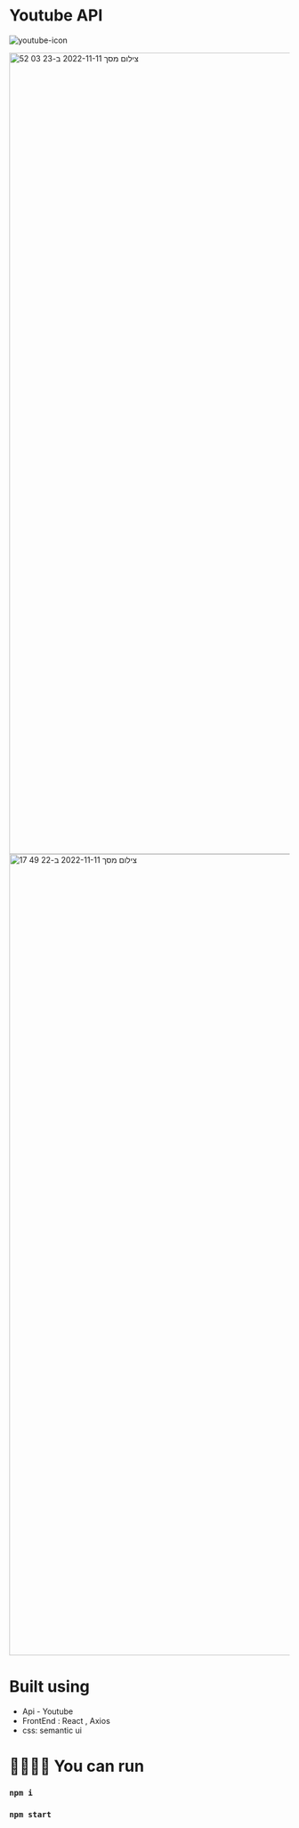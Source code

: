 # Youtube API

![youtube-icon](https://user-images.githubusercontent.com/109951474/201393816-e55d4ef1-49b9-485b-ae07-b9043ee0205e.png)

<img width="1440" alt="צילום מסך 2022-11-11 ב-23 03 52" src="https://user-images.githubusercontent.com/109951474/201393856-fd4fe241-aaa4-40cd-a75b-eb7376a5a114.png">

<img width="1440" alt="צילום מסך 2022-11-11 ב-22 49 17" src="https://user-images.githubusercontent.com/109951474/201393884-562147da-ead2-4a54-bcf9-f7e05fe249b6.png">

# Built using
- Api - Youtube
- FrontEnd : React , Axios
- css: semantic ui 

# 🏃‍♀️🏃🏽 You can run 

### `npm i`
### `npm start`
